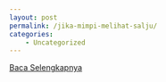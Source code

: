 ```yaml
---
layout: post
permalink: /jika-mimpi-melihat-salju/
categories:
    - Uncategorized
---
```


[Baca Selengkapnya](/02)